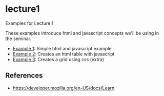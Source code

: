 # lecture1

Examples for Lecture 1

These examples introduce html and javascript concepts we'll be using in the seminar.

- [Example 1](example1): Simple html and javascript example
- [Example 2](example2): Creates an html table with javascript
- [Example 3](example3): Creates a grid using css (extra)

## References

- https://developer.mozilla.org/en-US/docs/Learn